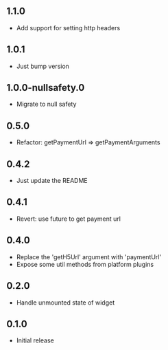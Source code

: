 ## 1.1.0

* Add support for setting http headers

## 1.0.1

* Just bump version

## 1.0.0-nullsafety.0

* Migrate to null safety

## 0.5.0

* Refactor: getPaymentUrl => getPaymentArguments

## 0.4.2

* Just update the README

## 0.4.1

* Revert: use future to get payment url

## 0.4.0

* Replace the 'getH5Url' argument with 'paymentUrl'
* Expose some util methods from platform plugins

## 0.2.0

* Handle unmounted state of widget

## 0.1.0

* Initial release
